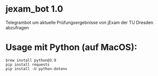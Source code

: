 # jexam_bot 1.0
Telegrambot um aktuelle Prüfungsergebnisse von jExam der TU Dresden abzufragen

# Usage mit Python (auf MacOS):
    brew install python@3.9
    pip install requests
    pip install -U python-dotenv
